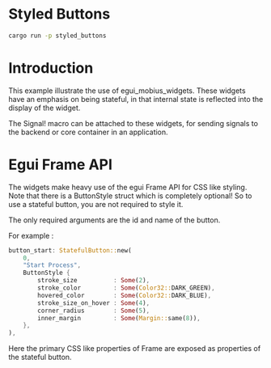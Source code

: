 # Styled Buttons

```bash
cargo run -p styled_buttons
```

# Introduction

This example illustrate the use of egui_mobius_widgets. These
widgets have an emphasis on being stateful, in that internal
state is reflected into the display of the widget. 

The Signal! macro can be attached to these widgets, for sending
signals to the backend or core container in an application. 

# Egui Frame API

The widgets make heavy use of the egui Frame API for CSS like 
styling. Note that there is a ButtonStyle struct which is 
completely optional! So to use a stateful button, you are not
required to style it. 

The only required arguments are the id and name of the button. 

For example : 

```rust
button_start: StatefulButton::new(
    0,
    "Start Process",
    ButtonStyle {
        stroke_size          : Some(2),
        stroke_color         : Some(Color32::DARK_GREEN),
        hovered_color        : Some(Color32::DARK_BLUE),
        stroke_size_on_hover : Some(4), 
        corner_radius        : Some(5),
        inner_margin         : Some(Margin::same(8)),
    },
),
```

Here the primary CSS like properties of Frame are exposed as 
properties of the stateful button. 
